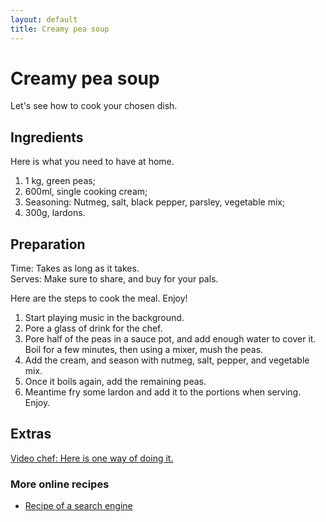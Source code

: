 ```yaml
---
layout: default
title: Creamy pea soup
---
```


# Creamy pea soup

Let's see how to cook your chosen dish.

## Ingredients

Here is what you need to have at home.

1. 1 kg, green peas;
2. 600ml, single cooking cream;
3. Seasoning: Nutmeg, salt, black pepper, parsley, vegetable mix;
4. 300g, lardons.

## Preparation

Time: Takes as long as it takes.  
Serves: Make sure to share, and buy for your pals.

Here are the steps to cook the meal. Enjoy!

1. Start playing music in the background.
2. Pore a glass of drink for the chef.
3. Pore half of the peas in a sauce pot, and add enough water to cover it. Boil for a few minutes, then using a mixer, mush the peas.
4. Add the cream, and season with nutmeg, salt, pepper, and vegetable mix.
5. Once it boils again, add the remaining peas. 
6. Meantime fry some lardon and add it to the portions when serving. Enjoy.

## Extras

[Video chef: Here is one way of doing it.](www.youtube.com)

### More online recipes

* [Recipe of a search engine](www.google.com)